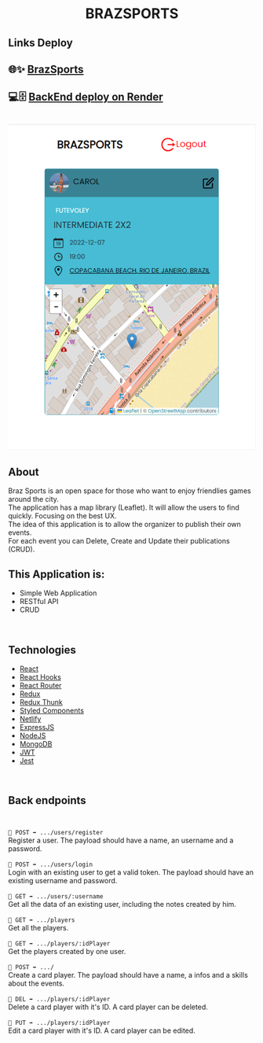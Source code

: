 <h1 align="center">BRAZSPORTS</h1>

## Links Deploy

## 🌐✨ [BrazSports](https://brazsports.netlify.app)

## 💻🗄 [BackEnd deploy on Render](https://braz-sports-backend.onrender.com/players)

<br/>

<img src="./public/public-images/detail-event.png" width="600" />
<br/>

## About

Braz Sports is an open space for those who want to enjoy friendlies games around the city.
<br>
The application has a map library (Leaflet). It will allow the users to find quickly. Focusing on the best UX.
<br>
The idea of this application is to allow the organizer to publish their own events.
<br>
For each event you can Delete, Create and Update their publications (CRUD).
<br/>

## This Application is:

- Simple Web Application
- RESTful API
- CRUD

<br>

## Technologies

- [React](https://reactjs.org/)
- [React Hooks](https://reactjs.org/docs/hooks-intro.html)
- [React Router](https://reactrouter.com/web/guides/quick-start)
- [Redux](https://redux.js.org/)
- [Redux Thunk](https://github.com/reduxjs/redux-thunk)
- [Styled Components](https://styled-components.com/)
- [Netlify](https://www.netlify.com)
- [ExpressJS](https://expressjs.com)
- [NodeJS](https://nodejs.org/)
- [MongoDB](https://www.mongodb.com)
- [JWT](https://jwt.io)
- [Jest](https://jestjs.io)

<br>

## Back endpoints <br><br>

`🔹 POST ➡️ .../users/register`  
Register a user. The payload should have a name, an username and a password.

`🔹 POST ➡️ .../users/login`  
Login with an existing user to get a valid token. The payload should have an existing username and password.

`🔹 GET ➡️ .../users/:username`  
Get all the data of an existing user, including the notes created by him.

`🔹 GET ➡️ .../players`  
Get all the players.

`🔹 GET ➡️ .../players/:idPlayer`  
Get the players created by one user.

`🔹 POST ➡️ .../`  
Create a card player. The payload should have a name, a infos and a skills about the events.

`🔹 DEL ➡️ .../players/:idPlayer`  
Delete a card player with it's ID. A card player can be deleted.

`🔹 PUT ➡️ .../players/:idPlayer`  
Edit a card player with it's ID. A card player can be edited.
